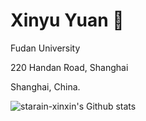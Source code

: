 # Xinyu Yuan 👋

Fudan University

220 Handan Road, Shanghai

Shanghai, China.

![starain-xinxin's Github stats](https://github-readme-stats.vercel.app/api?username=starain-xinxin&show_icons=true)

